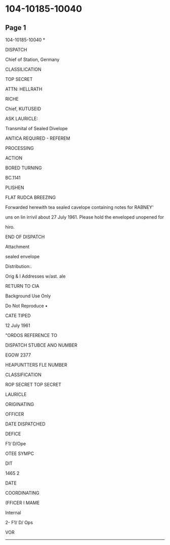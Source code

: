 # 104-10185-10040

## Page 1

104-10185-10040 *

DISPATCH

Chief of Station, Germany

CLASSILICATION

TOP SECRET

ATTN: HELLRATH

RICHE

Chief, KUTUSEID

ASK LAURICLE:

Transmital of Sealed Divelope

ANTICA REQUIRED - REFEREM

PROCESSING

ACTION

BORED TURNING

BC.1141

PLISHEN

FLAT RUDCA BREEZING

Forwarded herewith tea sealed cavelope containing notes for RABNEY'

uns on lin irrivil about 27 July 1961. Please hold the enveloped unopened for

hiro.

END OF DISPATCH

Attachment

sealed envelope

Distribution:.

Orig & l Addresses w/ast. ale

RETURN TO CIA

Background Use Only

Do Not Reproduce •

CATE TIPED

12 July 1961

"ORDOS REFERENCE TO

DISPATCH STUBCE ANO NUMBER

EGOW 2377

HEAPUNTTERS FLE NUMBER

CLASSIFICATION

ROP SECRET TOP SECRET

LAURICLE

ORIGINATING

OFFICER

DATE DISPATCHED

DEFICE

F1/ D/Ope

OTEE SYMPC

DIT

1465 2

DATE

COORDINATING

(FFICER I MAME

Internal

2- F1/ D/ Ops

VOR

---


